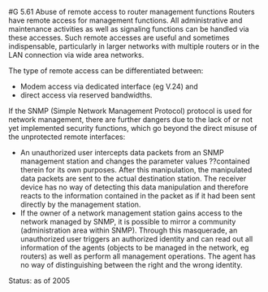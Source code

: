 #G 5.61 Abuse of remote access to router management functions
Routers have remote access for management functions. All administrative and maintenance activities as well as signaling functions can be handled via these accesses. Such remote accesses are useful and sometimes indispensable, particularly in larger networks with multiple routers or in the LAN connection via wide area networks.

The type of remote access can be differentiated between:

* Modem access via dedicated interface (eg V.24) and
* direct access via reserved bandwidths.


If the SNMP (Simple Network Management Protocol) protocol is used for network management, there are further dangers due to the lack of or not yet implemented security functions, which go beyond the direct misuse of the unprotected remote interfaces:

* An unauthorized user intercepts data packets from an SNMP management station and changes the parameter values ??contained therein for its own purposes. After this manipulation, the manipulated data packets are sent to the actual destination station. The receiver device has no way of detecting this data manipulation and therefore reacts to the information contained in the packet as if it had been sent directly by the management station.
* If the owner of a network management station gains access to the network managed by SNMP, it is possible to mirror a community (administration area within SNMP). Through this masquerade, an unauthorized user triggers an authorized identity and can read out all information of the agents (objects to be managed in the network, eg routers) as well as perform all management operations. The agent has no way of distinguishing between the right and the wrong identity.


Status: as of 2005



